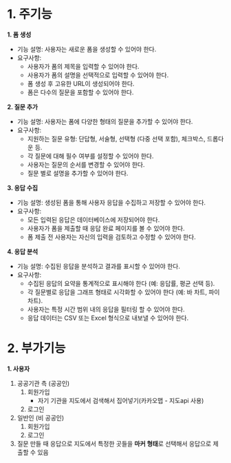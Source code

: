# 1. 주기능

**1. 폼 생성**

- 기능 설명: 사용자는 새로운 폼을 생성할 수 있어야 한다.
- 요구사항:
  - 사용자가 폼의 제목을 입력할 수 있어야 한다.
  - 사용자가 폼의 설명을 선택적으로 입력할 수 있어야 한다.
  - 폼 생성 후 고유한 URL이 생성되어야 한다.
  - 폼은 다수의 질문을 포함할 수 있어야 한다.

**2. 질문 추가**

- 기능 설명: 사용자는 폼에 다양한 형태의 질문을 추가할 수 있어야 한다.
- 요구사항:
  - 지원하는 질문 유형: 단답형, 서술형, 선택형 (다중 선택 포함), 체크박스, 드롭다운 등.
  - 각 질문에 대해 필수 여부를 설정할 수 있어야 한다.
  - 사용자는 질문의 순서를 변경할 수 있어야 한다.
  - 질문 별로 설명을 추가할 수 있어야 한다.

**3. 응답 수집**

- 기능 설명: 생성된 폼을 통해 사용자 응답을 수집하고 저장할 수 있어야 한다.
- 요구사항:
  - 모든 입력된 응답은 데이터베이스에 저장되어야 한다.
  - 사용자가 폼을 제출할 때 응답 완료 페이지를 볼 수 있어야 한다.
  - 폼 제출 전 사용자는 자신의 입력을 검토하고 수정할 수 있어야 한다.

**4. 응답 분석**

- 기능 설명: 수집된 응답을 분석하고 결과를 표시할 수 있어야 한다.
- 요구사항:
  - 수집된 응답의 요약을 통계적으로 표시해야 한다 (예: 응답률, 평균 선택 등).
  - 각 질문별로 응답을 그래프 형태로 시각화할 수 있어야 한다 (예: 바 차트, 파이 차트).
  - 사용자는 특정 시간 범위 내의 응답을 필터링 할 수 있어야 한다.
  - 응답 데이터는 CSV 또는 Excel 형식으로 내보낼 수 있어야 한다.

# 2. 부가기능

**1. 사용자**

1. 공공기관 측 (공공인)
   1. 회원가입
      - 자기 기관을 지도에서 검색해서 집어넣기(카카오맵 - 지도api 사용)
   2. 로그인
2. 일반인 (비 공공인)
   1. 회원가입
   2. 로그인
3. 질문 만들 때 응답으로 지도에서 특정한 곳들을 **마커 형태**로 선택해서 응답으로 제출할 수 있음
